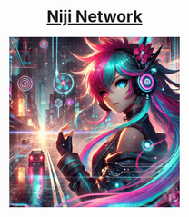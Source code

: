 <div align="center">
  <h1><a href="https://nijii.xyz">Niji Network</a></h1>
  <img src="/logo.png" width="300" height="300"/>
</div>
